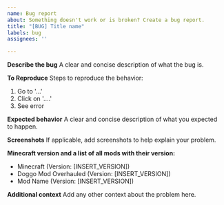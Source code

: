 ```yaml
---
name: Bug report
about: Something doesn't work or is broken? Create a bug report.
title: "[BUG] Title name"
labels: bug
assignees: ''

---
```


**Describe the bug**
A clear and concise description of what the bug is.

**To Reproduce**
Steps to reproduce the behavior:
1. Go to '...'
2. Click on '....'
3. See error

**Expected behavior**
A clear and concise description of what you expected to happen.

**Screenshots**
If applicable, add screenshots to help explain your problem.

**Minecraft version and a list of all mods with their version:**
 - Minecraft (Version: [INSERT_VERSION])
 - Doggo Mod Overhauled (Version: [INSERT_VERSION])
 - Mod Name (Version: [INSERT_VERSION])

**Additional context**
Add any other context about the problem here.

